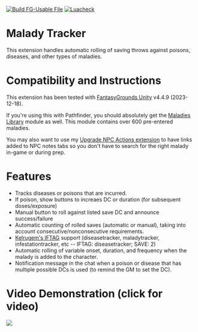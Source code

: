[![Build FG-Usable File](https://github.com/bmos/FG-PFRPG-Malady-Tracker/actions/workflows/release.yml/badge.svg)](https://github.com/bmos/FG-PFRPG-Malady-Tracker/actions/workflows/release.yml) [![Luacheck](https://github.com/bmos/FG-PFRPG-Malady-Tracker/actions/workflows/luacheck.yml/badge.svg)](https://github.com/bmos/FG-PFRPG-Malady-Tracker/actions/workflows/luacheck.yml)

# Malady Tracker
This extension handles automatic rolling of saving throws against poisons, diseases, and other types of maladies.

# Compatibility and Instructions
This extension has been tested with [FantasyGrounds Unity](https://www.fantasygrounds.com/home/FantasyGroundsUnity.php) v4.4.9 (2023-12-18).

If you're using this with Pathfinder, you should absolutely get the [Maladies Library](https://github.com/bmos/FG-PFRPG-Maladies-Library) module as well. This module contains over 600 pre-entered maladies.

You may also want to use my [Upgrade NPC Actions extension](https://github.com/bmos/FG-PFRPG-Upgrade-NPC-Actions) to have links added to NPC notes tabs so you don't have to search for the right malady in-game or during prep.

# Features
* Tracks diseases or poisons that are incurred.
* If poison, show buttons to increaes DC or duration (for subsequent doses/exposure)
* Manual button to roll against listed save DC and announce success/failure
* Automatic counting of rolled saves (automatic or manual), taking into account consecutive/nonconsecutive requirements.
* [Kelrugem's IFTAG](https://www.fantasygrounds.com/forums/showthread.php?50297-(New-IF-operator)-New-and-much-better-version-of-Save-versus-tags) support (diseasetracker, maladytracker, infestationtracker, etc -- IFTAG: diseasetracker; SAVE: 2)
* Automatic rolling of variable onset, duration, and frequency when the malady is added to the character.
* Notification message in the chat when a poison or disease that has multiple possible DCs is used (to remind the GM to set the DC).

# Video Demonstration (click for video)
[<img src="https://i.ytimg.com/vi_webp/VkTjPjuczYo/hqdefault.webp">](https://www.youtube.com/watch?v=VkTjPjuczYo)
